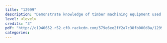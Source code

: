 ```yaml
---
title: "12999"
description: "Demonstrate knowledge of timber machining equipment used on construction sites"
level: <level>
credits: "3"
pdf: "http://c1940652.r52.cf0.rackcdn.com/579e6ee2ff2a7c38fb000d8a/12999.pdf"
categories:
---
```

